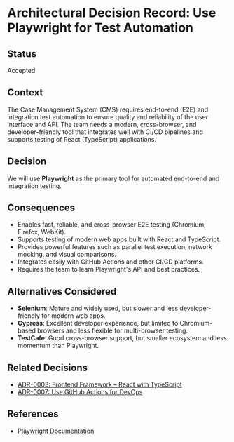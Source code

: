 # Architectural Decision Record: Use Playwright for Test Automation

## Status

Accepted

## Context

The Case Management System (CMS) requires end-to-end (E2E) and integration test automation to ensure quality and reliability of the user interface and API. The team needs a modern, cross-browser, and developer-friendly tool that integrates well with CI/CD pipelines and supports testing of React (TypeScript) applications.

## Decision

We will use **Playwright** as the primary tool for automated end-to-end and integration testing.

## Consequences

- Enables fast, reliable, and cross-browser E2E testing (Chromium, Firefox, WebKit).
- Supports testing of modern web apps built with React and TypeScript.
- Provides powerful features such as parallel test execution, network mocking, and visual comparisons.
- Integrates easily with GitHub Actions and other CI/CD platforms.
- Requires the team to learn Playwright's API and best practices.

## Alternatives Considered

- **Selenium**: Mature and widely used, but slower and less developer-friendly for modern web apps.
- **Cypress**: Excellent developer experience, but limited to Chromium-based browsers and less flexible for multi-browser testing.
- **TestCafe**: Good cross-browser support, but smaller ecosystem and less momentum than Playwright.

## Related Decisions

- [ADR-0003: Frontend Framework – React with TypeScript](./0003-frontend-framework.md)
- [ADR-0007: Use GitHub Actions for DevOps](./0007-use-github-actions.md)

## References

- [Playwright Documentation](https://playwright.dev/)